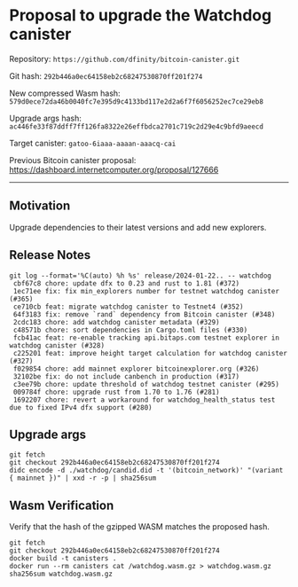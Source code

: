 # Proposal to upgrade the Watchdog canister

Repository: `https://github.com/dfinity/bitcoin-canister.git`

Git hash: `292b446a0ec64158eb2c68247530870ff201f274`

New compressed Wasm hash: `579d0ece72da46b0040fc7e395d9c4133bd117e2d2a6f7f6056252ec7ce29eb8`

Upgrade args hash: `ac446fe33f87ddff7ff126fa8322e26effbdca2701c719c2d29e4c9bfd9aeecd`

Target canister: `gatoo-6iaaa-aaaan-aaacq-cai`

Previous Bitcoin canister proposal: https://dashboard.internetcomputer.org/proposal/127666

---

## Motivation

Upgrade dependencies to their latest versions and add new explorers.

## Release Notes

```
git log --format='%C(auto) %h %s' release/2024-01-22.. -- watchdog
 cbf67c8 chore: update dfx to 0.23 and rust to 1.81 (#372)
 1ec71ee fix: fix min_explorers number for testnet watchdog canister (#365)
 ce710cb feat: migrate watchdog canister to Testnet4 (#352)
 64f3183 fix: remove `rand` dependency from Bitcoin canister (#348)
 2cdc183 chore: add watchdog canister metadata (#329)
 c48571b chore: sort dependencies in Cargo.toml files (#330)
 fcb41ac feat: re-enable tracking api.bitaps.com testnet explorer in watchdog canister (#328)
 c225201 feat: improve height target calculation for watchdog canister (#327)
 f029854 chore: add mainnet explorer bitcoinexplorer.org (#326)
 32102be fix: do not include canbench in production (#317)
 c3ee79b chore: update threshold of watchdog testnet canister (#295)
 009784f chore: upgrade rust from 1.70 to 1.76 (#281)
 1692207 chore: revert a workaround for watchdog_health_status test due to fixed IPv4 dfx support (#280)
 ```

## Upgrade args

```
git fetch
git checkout 292b446a0ec64158eb2c68247530870ff201f274
didc encode -d ./watchdog/candid.did -t '(bitcoin_network)' "(variant { mainnet })" | xxd -r -p | sha256sum
```

## Wasm Verification

Verify that the hash of the gzipped WASM matches the proposed hash.

```
git fetch
git checkout 292b446a0ec64158eb2c68247530870ff201f274
docker build -t canisters .
docker run --rm canisters cat /watchdog.wasm.gz > watchdog.wasm.gz
sha256sum watchdog.wasm.gz
```